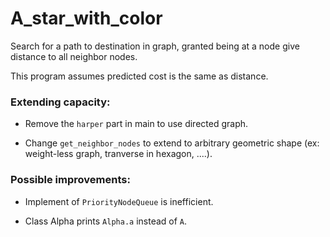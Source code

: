 # A_star_with_color
Search for a path to destination in graph, granted being at a node give distance to all neighbor nodes.

This program assumes predicted cost is the same as distance.


### Extending capacity:

* Remove the `harper` part in main to use directed graph.

* Change `get_neighbor_nodes` to extend to arbitrary geometric shape (ex: weight-less graph,  tranverse in hexagon, ....).


### Possible improvements:

* Implement of `PriorityNodeQueue` is inefficient.

* Class Alpha prints `Alpha.a` instead of `A`.
